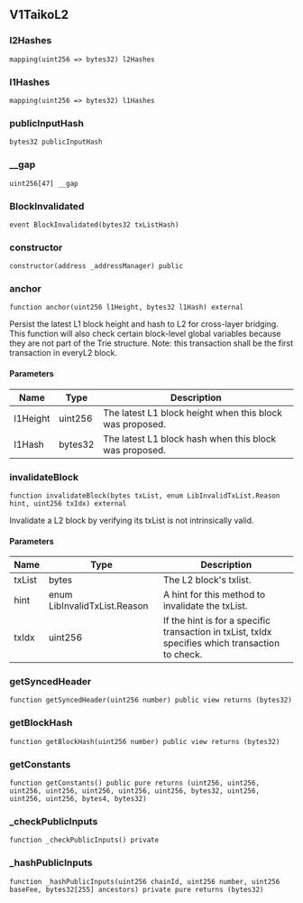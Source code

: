 ## V1TaikoL2

### l2Hashes

```solidity
mapping(uint256 => bytes32) l2Hashes
```

### l1Hashes

```solidity
mapping(uint256 => bytes32) l1Hashes
```

### publicInputHash

```solidity
bytes32 publicInputHash
```

### __gap

```solidity
uint256[47] __gap
```

### BlockInvalidated

```solidity
event BlockInvalidated(bytes32 txListHash)
```

### constructor

```solidity
constructor(address _addressManager) public
```

### anchor

```solidity
function anchor(uint256 l1Height, bytes32 l1Hash) external
```

Persist the latest L1 block height and hash to L2 for cross-layer
bridging. This function will also check certain block-level global
variables because they are not part of the Trie structure.
Note: this transaction shall be the first transaction in everyL2 block.

#### Parameters

| Name | Type | Description |
| ---- | ---- | ----------- |
| l1Height | uint256 | The latest L1 block height when this block was proposed. |
| l1Hash | bytes32 | The latest L1 block hash when this block was proposed. |

### invalidateBlock

```solidity
function invalidateBlock(bytes txList, enum LibInvalidTxList.Reason hint, uint256 txIdx) external
```

Invalidate a L2 block by verifying its txList is not intrinsically valid.

#### Parameters

| Name | Type | Description |
| ---- | ---- | ----------- |
| txList | bytes | The L2 block's txlist. |
| hint | enum LibInvalidTxList.Reason | A hint for this method to invalidate the txList. |
| txIdx | uint256 | If the hint is for a specific transaction in txList,        txIdx specifies which transaction to check. |

### getSyncedHeader

```solidity
function getSyncedHeader(uint256 number) public view returns (bytes32)
```

### getBlockHash

```solidity
function getBlockHash(uint256 number) public view returns (bytes32)
```

### getConstants

```solidity
function getConstants() public pure returns (uint256, uint256, uint256, uint256, uint256, uint256, uint256, bytes32, uint256, uint256, uint256, bytes4, bytes32)
```

### _checkPublicInputs

```solidity
function _checkPublicInputs() private
```

### _hashPublicInputs

```solidity
function _hashPublicInputs(uint256 chainId, uint256 number, uint256 baseFee, bytes32[255] ancestors) private pure returns (bytes32)
```

